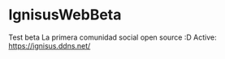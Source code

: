 # IgnisusWebBeta
Test beta
La primera comunidad social open source :D
Active: https://ignisus.ddns.net/
